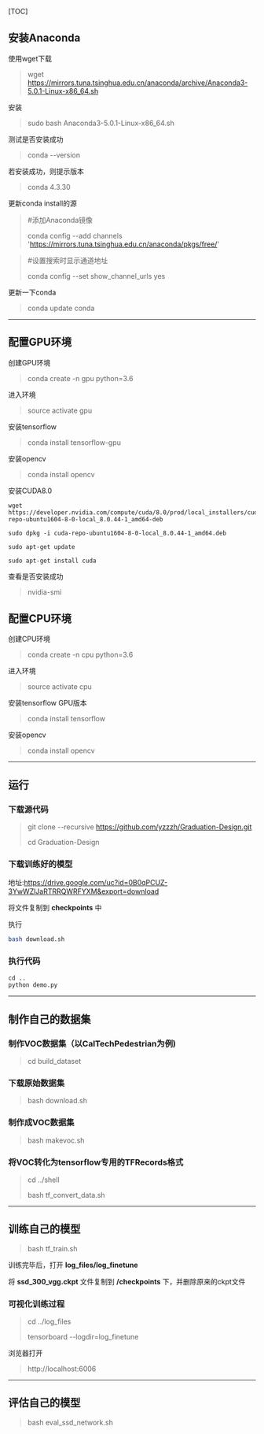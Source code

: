 [TOC]

## 安装Anaconda

使用wget下载

> wget https://mirrors.tuna.tsinghua.edu.cn/anaconda/archive/Anaconda3-5.0.1-Linux-x86_64.sh

安装

> sudo bash Anaconda3-5.0.1-Linux-x86_64.sh

测试是否安装成功

> conda --version

若安装成功，则提示版本

> conda 4.3.30

更新conda install的源

> \#添加Anaconda镜像
>
> conda config --add channels 'https://mirrors.tuna.tsinghua.edu.cn/anaconda/pkgs/free/'

> \#设置搜索时显示通道地址
>
> conda config --set show_channel_urls yes

更新一下conda

> conda update conda

------

## 配置GPU环境

创建GPU环境

> conda create -n gpu python=3.6

进入环境

> source activate gpu

安装tensorflow

> conda install tensorflow-gpu

安装opencv

> conda install opencv

安装CUDA8.0

~~~
wget https://developer.nvidia.com/compute/cuda/8.0/prod/local_installers/cuda-repo-ubuntu1604-8-0-local_8.0.44-1_amd64-deb

sudo dpkg -i cuda-repo-ubuntu1604-8-0-local_8.0.44-1_amd64.deb

sudo apt-get update

sudo apt-get install cuda
~~~

查看是否安装成功

> nvidia-smi

## 配置CPU环境

创建CPU环境

> conda create -n cpu python=3.6

进入环境

> source activate cpu

安装tensorflow GPU版本

> conda install tensorflow

安装opencv

> conda install opencv

------

## 运行

### 下载源代码

> git clone --recursive https://github.com/yzzzh/Graduation-Design.git
>
> cd Graduation-Design

### 下载训练好的模型

地址:https://drive.google.com/uc?id=0B0qPCUZ-3YwWZlJaRTRRQWRFYXM&export=download

将文件复制到 **checkpoints** 中

执行

~~~bash
bash download.sh
~~~

### 执行代码

~~~Python
cd ..
python demo.py
~~~

---

## 制作自己的数据集

### 制作VOC数据集（以CalTechPedestrian为例)

> cd build_dataset

### 下载原始数据集

> bash download.sh

### 制作成VOC数据集

> bash makevoc.sh

### 将VOC转化为tensorflow专用的TFRecords格式

> cd ../shell
>
> bash tf_convert_data.sh

------

## 训练自己的模型

> bash tf_train.sh

训练完毕后，打开 **log_files/log_finetune**

将 **ssd_300_vgg.ckpt** 文件复制到 **/checkpoints** 下，并删除原来的ckpt文件

### 可视化训练过程

> cd ../log_files
>
> tensorboard --logdir=log_finetune

浏览器打开

> http://localhost:6006

------

## 评估自己的模型

> bash eval_ssd_network.sh
